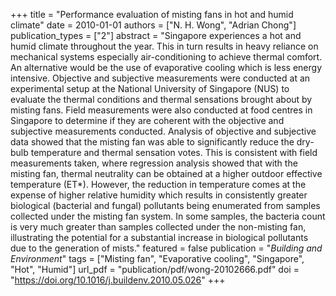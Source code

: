 +++
title = "Performance evaluation of misting fans in hot and humid climate"
date = 2010-01-01
authors = ["N. H. Wong", "Adrian Chong"]
publication_types = ["2"]
abstract = "Singapore experiences a hot and humid climate throughout the year. This in turn results in heavy reliance on mechanical systems especially air-conditioning to achieve thermal comfort. An alternative would be the use of evaporative cooling which is less energy intensive. Objective and subjective measurements were conducted at an experimental setup at the National University of Singapore (NUS) to evaluate the thermal conditions and thermal sensations brought about by misting fans. Field measurements were also conducted at food centres in Singapore to determine if they are coherent with the objective and subjective measurements conducted. Analysis of objective and subjective data showed that the misting fan was able to significantly reduce the dry-bulb temperature and thermal sensation votes. This is consistent with field measurements taken, where regression analysis showed that with the misting fan, thermal neutrality can be obtained at a higher outdoor effective temperature (ET*). However, the reduction in temperature comes at the expense of higher relative humidity which results in consistently greater biological (bacterial and fungal) pollutants being enumerated from samples collected under the misting fan system. In some samples, the bacteria count is very much greater than samples collected under the non-misting fan, illustrating the potential for a substantial increase in biological pollutants due to the generation of mists."
featured = false
publication = "*Building and Environment*"
tags = ["Misting fan", "Evaporative cooling", "Singapore", "Hot", "Humid"]
url_pdf = "publication/pdf/wong-20102666.pdf"
doi = "https://doi.org/10.1016/j.buildenv.2010.05.026"
+++

